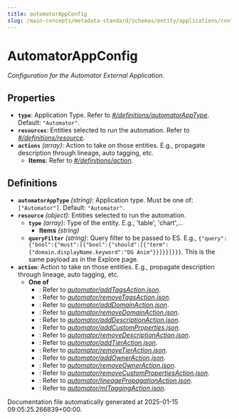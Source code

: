 ```yaml
---
title: automatorAppConfig
slug: /main-concepts/metadata-standard/schemas/entity/applications/configuration/external/automatorappconfig
---
```


# AutomatorAppConfig

*Configuration for the Automator External Application.*

## Properties

- **`type`**: Application Type. Refer to *[#/definitions/automatorAppType](#definitions/automatorAppType)*. Default: `"Automator"`.
- **`resources`**: Entities selected to run the automation. Refer to *[#/definitions/resource](#definitions/resource)*.
- **`actions`** *(array)*: Action to take on those entities. E.g., propagate description through lineage, auto tagging, etc.
  - **Items**: Refer to *[#/definitions/action](#definitions/action)*.
## Definitions

- **`automatorAppType`** *(string)*: Application type. Must be one of: `["Automator"]`. Default: `"Automator"`.
- **`resource`** *(object)*: Entities selected to run the automation.
  - **`type`** *(array)*: Type of the entity. E.g., 'table', 'chart',...
    - **Items** *(string)*
  - **`queryFilter`** *(string)*: Query filter to be passed to ES. E.g., `{"query":{"bool":{"must":[{"bool":{"should":[{"term":{"domain.displayName.keyword":"DG Anim"}}]}}]}}}`. This is the same payload as in the Explore page.
- **`action`**: Action to take on those entities. E.g., propagate description through lineage, auto tagging, etc.
  - **One of**
    - : Refer to *[automator/addTagsAction.json](#tomator/addTagsAction.json)*.
    - : Refer to *[automator/removeTagsAction.json](#tomator/removeTagsAction.json)*.
    - : Refer to *[automator/addDomainAction.json](#tomator/addDomainAction.json)*.
    - : Refer to *[automator/removeDomainAction.json](#tomator/removeDomainAction.json)*.
    - : Refer to *[automator/addDescriptionAction.json](#tomator/addDescriptionAction.json)*.
    - : Refer to *[automator/addCustomProperties.json](#tomator/addCustomProperties.json)*.
    - : Refer to *[automator/removeDescriptionAction.json](#tomator/removeDescriptionAction.json)*.
    - : Refer to *[automator/addTierAction.json](#tomator/addTierAction.json)*.
    - : Refer to *[automator/removeTierAction.json](#tomator/removeTierAction.json)*.
    - : Refer to *[automator/addOwnerAction.json](#tomator/addOwnerAction.json)*.
    - : Refer to *[automator/removeOwnerAction.json](#tomator/removeOwnerAction.json)*.
    - : Refer to *[automator/removeCustomPropertiesAction.json](#tomator/removeCustomPropertiesAction.json)*.
    - : Refer to *[automator/lineagePropagationAction.json](#tomator/lineagePropagationAction.json)*.
    - : Refer to *[automator/mlTaggingAction.json](#tomator/mlTaggingAction.json)*.


Documentation file automatically generated at 2025-01-15 09:05:25.266839+00:00.
